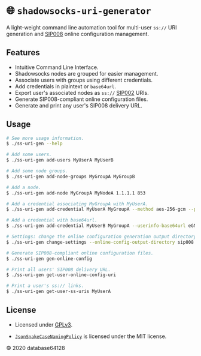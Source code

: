 # 🌐 `shadowsocks-uri-generator`

A light-weight command line automation tool for multi-user `ss://` URI generation and [SIP008](https://github.com/shadowsocks/shadowsocks-org/issues/89) online configuration management.

## Features

- Intuitive Command Line Interface.
- Shadowsocks nodes are grouped for easier management.
- Associate users with groups using different credentials.
- Add credentials in plaintext or `base64url`.
- Export user's associated nodes as `ss://` [SIP002](https://shadowsocks.org/en/spec/SIP002-URI-Scheme.html) URIs.
- Generate SIP008-compliant online configuration files.
- Generate and print any user's SIP008 delivery URL.

## Usage

```bash
# See more usage information.
$ ./ss-uri-gen --help

# Add some users.
$ ./ss-uri-gen add-users MyUserA MyUserB

# Add some node groups.
$ ./ss-uri-gen add-node-groups MyGroupA MyGroupB

# Add a node.
$ ./ss-uri-gen add-node MyGroupA MyNodeA 1.1.1.1 853

# Add a credential associating MyGroupA with MyUserA.
$ ./ss-uri-gen add-credential MyUserA MyGroupA --method aes-256-gcm --password MyPassword

# Add a credential with base64url.
$ ./ss-uri-gen add-credential MyUserB MyGroupA --userinfo-base64url eGNoYWNoYTIwLWlldGYtcG9seTEzMDU6TXlQYXNzd29yZA

# Settings: change the online configuration generation output directory to 'sip008'.
$ ./ss-uri-gen change-settings --online-config-output-directory sip008

# Generate SIP008-compliant online configuration files.
$ ./ss-uri-gen gen-online-config

# Print all users' SIP008 delivery URL.
$ ./ss-uri-gen get-user-online-config-uri

# Print a user's ss:// links.
$ ./ss-uri-gen get-user-ss-uris MyUserA
```

## License

- Licensed under [GPLv3](LICENSE).

- [`JsonSnakeCaseNamingPolicy`](https://github.com/dotnet/corefx/pull/40003) is licensed under the MIT license.

© 2020 database64128
